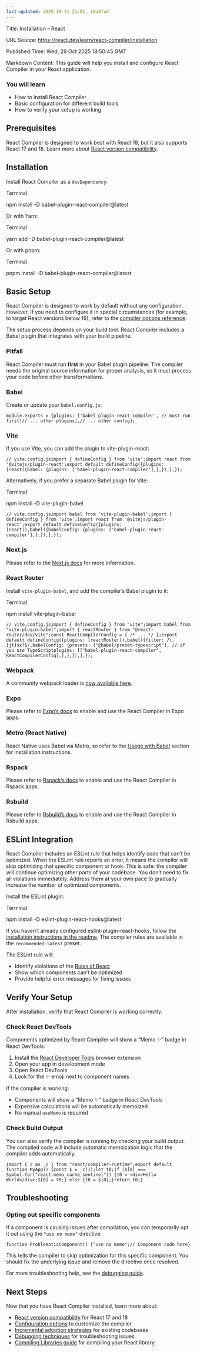 ```yaml
---
last-updated: 2025-10-31 21:01, 10a0fad
---
```

Title: Installation – React

URL Source: https://react.dev/learn/react-compiler/installation

Published Time: Wed, 29 Oct 2025 18:50:45 GMT

Markdown Content:
This guide will help you install and configure React Compiler in your React application.

### You will learn

*   How to install React Compiler
*   Basic configuration for different build tools
*   How to verify your setup is working

Prerequisites [](https://react.dev/learn/react-compiler/installation#prerequisites "Link for Prerequisites ")
-------------------------------------------------------------------------------------------------------------

React Compiler is designed to work best with React 19, but it also supports React 17 and 18. Learn more about [React version compatibility](https://react.dev/reference/react-compiler/target).

Installation [](https://react.dev/learn/react-compiler/installation#installation "Link for Installation ")
----------------------------------------------------------------------------------------------------------

Install React Compiler as a `devDependency`:

Terminal

npm install -D babel-plugin-react-compiler@latest

Or with Yarn:

Terminal

yarn add -D babel-plugin-react-compiler@latest

Or with pnpm:

Terminal

pnpm install -D babel-plugin-react-compiler@latest

Basic Setup [](https://react.dev/learn/react-compiler/installation#basic-setup "Link for Basic Setup ")
-------------------------------------------------------------------------------------------------------

React Compiler is designed to work by default without any configuration. However, if you need to configure it in special circumstances (for example, to target React versions below 19), refer to the [compiler options reference](https://react.dev/reference/react-compiler/configuration).

The setup process depends on your build tool. React Compiler includes a Babel plugin that integrates with your build pipeline.

### Pitfall

React Compiler must run **first** in your Babel plugin pipeline. The compiler needs the original source information for proper analysis, so it must process your code before other transformations.

### Babel [](https://react.dev/learn/react-compiler/installation#babel "Link for Babel ")

Create or update your `babel.config.js`:

`module.exports = {plugins: ['babel-plugin-react-compiler', // must run first!// ... other plugins],// ... other config};`

### Vite [](https://react.dev/learn/react-compiler/installation#vite "Link for Vite ")

If you use Vite, you can add the plugin to vite-plugin-react:

`// vite.config.jsimport { defineConfig } from 'vite';import react from '@vitejs/plugin-react';export default defineConfig({plugins: [react({babel: {plugins: ['babel-plugin-react-compiler'],},}),],});`

Alternatively, if you prefer a separate Babel plugin for Vite:

Terminal

npm install -D vite-plugin-babel

`// vite.config.jsimport babel from 'vite-plugin-babel';import { defineConfig } from 'vite';import react from '@vitejs/plugin-react';export default defineConfig({plugins: [react(),babel({babelConfig: {plugins: ['babel-plugin-react-compiler'],},}),],});`

### Next.js [](https://react.dev/learn/react-compiler/installation#usage-with-nextjs "Link for Next.js ")

Please refer to the [Next.js docs](https://nextjs.org/docs/app/api-reference/next-config-js/reactCompiler) for more information.

### React Router [](https://react.dev/learn/react-compiler/installation#usage-with-react-router "Link for React Router ")

Install `vite-plugin-babel`, and add the compiler’s Babel plugin to it:

Terminal

npm install vite-plugin-babel

`// vite.config.jsimport { defineConfig } from "vite";import babel from "vite-plugin-babel";import { reactRouter } from "@react-router/dev/vite";const ReactCompilerConfig = { /* ... */ };export default defineConfig({plugins: [reactRouter(),babel({filter: /\.[jt]sx?$/,babelConfig: {presets: ["@babel/preset-typescript"], // if you use TypeScriptplugins: [["babel-plugin-react-compiler", ReactCompilerConfig],],},}),],});`

### Webpack [](https://react.dev/learn/react-compiler/installation#usage-with-webpack "Link for Webpack ")

A community webpack loader is [now available here](https://github.com/SukkaW/react-compiler-webpack).

### Expo [](https://react.dev/learn/react-compiler/installation#usage-with-expo "Link for Expo ")

Please refer to [Expo’s docs](https://docs.expo.dev/guides/react-compiler/) to enable and use the React Compiler in Expo apps.

### Metro (React Native) [](https://react.dev/learn/react-compiler/installation#usage-with-react-native-metro "Link for Metro (React Native) ")

React Native uses Babel via Metro, so refer to the [Usage with Babel](https://react.dev/learn/react-compiler/installation#babel) section for installation instructions.

### Rspack [](https://react.dev/learn/react-compiler/installation#usage-with-rspack "Link for Rspack ")

Please refer to [Rspack’s docs](https://rspack.dev/guide/tech/react#react-compiler) to enable and use the React Compiler in Rspack apps.

### Rsbuild [](https://react.dev/learn/react-compiler/installation#usage-with-rsbuild "Link for Rsbuild ")

Please refer to [Rsbuild’s docs](https://rsbuild.dev/guide/framework/react#react-compiler) to enable and use the React Compiler in Rsbuild apps.

ESLint Integration [](https://react.dev/learn/react-compiler/installation#eslint-integration "Link for ESLint Integration ")
----------------------------------------------------------------------------------------------------------------------------

React Compiler includes an ESLint rule that helps identify code that can’t be optimized. When the ESLint rule reports an error, it means the compiler will skip optimizing that specific component or hook. This is safe: the compiler will continue optimizing other parts of your codebase. You don’t need to fix all violations immediately. Address them at your own pace to gradually increase the number of optimized components.

Install the ESLint plugin:

Terminal

npm install -D eslint-plugin-react-hooks@latest

If you haven’t already configured eslint-plugin-react-hooks, follow the [installation instructions in the readme](https://github.com/facebook/react/blob/main/packages/eslint-plugin-react-hooks/README.md#installation). The compiler rules are available in the `recommended-latest` preset.

The ESLint rule will:

*   Identify violations of the [Rules of React](https://react.dev/reference/rules)
*   Show which components can’t be optimized
*   Provide helpful error messages for fixing issues

Verify Your Setup [](https://react.dev/learn/react-compiler/installation#verify-your-setup "Link for Verify Your Setup ")
-------------------------------------------------------------------------------------------------------------------------

After installation, verify that React Compiler is working correctly.

### Check React DevTools [](https://react.dev/learn/react-compiler/installation#check-react-devtools "Link for Check React DevTools ")

Components optimized by React Compiler will show a “Memo ✨” badge in React DevTools:

1.   Install the [React Developer Tools](https://react.dev/learn/react-developer-tools) browser extension
2.   Open your app in development mode
3.   Open React DevTools
4.   Look for the ✨ emoji next to component names

If the compiler is working:

*   Components will show a “Memo ✨” badge in React DevTools
*   Expensive calculations will be automatically memoized
*   No manual `useMemo` is required

### Check Build Output [](https://react.dev/learn/react-compiler/installation#check-build-output "Link for Check Build Output ")

You can also verify the compiler is running by checking your build output. The compiled code will include automatic memoization logic that the compiler adds automatically.

`import { c as _c } from "react/compiler-runtime";export default function MyApp() {const $ = _c(1);let t0;if ($[0] === Symbol.for("react.memo_cache_sentinel")) {t0 = <div>Hello World</div>;$[0] = t0;} else {t0 = $[0];}return t0;}`

Troubleshooting [](https://react.dev/learn/react-compiler/installation#troubleshooting "Link for Troubleshooting ")
-------------------------------------------------------------------------------------------------------------------

### Opting out specific components [](https://react.dev/learn/react-compiler/installation#opting-out-specific-components "Link for Opting out specific components ")

If a component is causing issues after compilation, you can temporarily opt it out using the `"use no memo"` directive:

`function ProblematicComponent() {"use no memo";// Component code here}`

This tells the compiler to skip optimization for this specific component. You should fix the underlying issue and remove the directive once resolved.

For more troubleshooting help, see the [debugging guide](https://react.dev/learn/react-compiler/debugging).

Next Steps [](https://react.dev/learn/react-compiler/installation#next-steps "Link for Next Steps ")
----------------------------------------------------------------------------------------------------

Now that you have React Compiler installed, learn more about:

*   [React version compatibility](https://react.dev/reference/react-compiler/target) for React 17 and 18
*   [Configuration options](https://react.dev/reference/react-compiler/configuration) to customize the compiler
*   [Incremental adoption strategies](https://react.dev/learn/react-compiler/incremental-adoption) for existing codebases
*   [Debugging techniques](https://react.dev/learn/react-compiler/debugging) for troubleshooting issues
*   [Compiling Libraries guide](https://react.dev/reference/react-compiler/compiling-libraries) for compiling your React library
